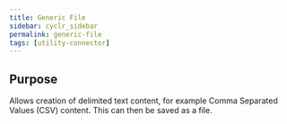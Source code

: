 ```yaml
---
title: Generic File
sidebar: cyclr_sidebar
permalink: generic-file
tags: [utility-connector]
---
```


## Purpose

Allows creation of delimited text content, for example Comma Separated Values (CSV) content.  This can then be saved as a file.
